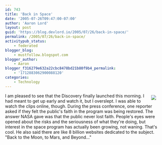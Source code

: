 ```yaml
---
id: 743
title: 'Back in Space'
date: '2005-07-26T09:47:00-07:00'
author: 'Aaron Lord'
layout: post
guid: 'https://blog.devlord.io/2005/07/26/back-in-space/'
permalink: /2005/07/26/back-in-space/
activitypub_status:
    - federated
blogger_blog:
    - mustfollow.blogspot.com
blogger_author:
    - Aaron
blogger_f316279e632a22cbc8478bd21b80f9b4_permalink:
    - '1712883062900088120'
categories:
    - Technology
---
```


<a href="http://www.nasa.gov/returntoflight/main/index.html"><img align="right" hspace="6" src="http://www.nasa.gov/images/content/122979main_launch.jpg" vspace="6" /></a> I am pleased to see that the Discovery finally launched this morning.  I had meant to get up early and watch it, but I overslept.  I was able to watch the clips online, though.  During the press conference, one reporter asked if they felt the public's faith in the program was being restored.  The answer NASA gave was that the public never lost faith.  People's eyes were opened about the risks and the seriousness of what they're doing, but interest in the space program has actually been growing, not waning.  That's cool.  He also said there are like 8 billion websites dedicated to the subject.  "Back to the Moon, to Mars, and Beyond..."<div class="blogger-post-footer"><img width='1' height='1' src='' alt='' /></div>